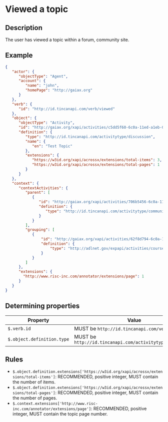 # Viewed a topic

## Description

The user has viewed a topic within a forum, community site.

## Example

```json
{
   "actor": {
      "objectType": "Agent",
      "account": {
         "name": "john",
         "homePage": "http://gaiax.org"
      }
   },
   "verb": {
      "id": "http://id.tincanapi.com/verb/viewed"
   },
   "object": {
      "objectType": "Activity",
      "id": "http://gaiax.org/xapi/activities/c5dd5f60-6c0a-11ed-a1eb-0242ac120002",
      "definition": {
         "type": "http://id.tincanapi.com/activitytype/discussion",
         "name": {
            "en": "Test Topic"
         },
         "extensions": {
            "https://w3id.org/xapi/acrossx/extensions/total-items": 3,
            "https://w3id.org/xapi/acrossx/extensions/total-pages": 1
         }
      }
   },
   "context": {
      "contextActivities": {
         "parent": [
            {
               "id": "http://gaiax.org/xapi/activities/706b5456-6c0a-11ed-a1eb-0242ac120002",
               "definition": {
                  "type": "http://id.tincanapi.com/activitytype/community-site"
               }
            }
         ],
         "grouping": [
            {
                "id": "http://gaiax.org/xapi/activities/62f8d794-6c0a-11ed-a1eb-0242ac120002",
                "definition": {
                    "type": "http://adlnet.gov/expapi/activities/course"
                }
            }
         ]
      },
      "extensions": {
        "http://www.risc-inc.com/annotator/extensions/page": 1
      }
   }
}
```

## Determining properties

| Property | Value |
|---|---|
| `$.verb.id` | MUST be `http://id.tincanapi.com/verb/viewed` |
| `$.object.definition.type` | MUST be `http://id.tincanapi.com/activitytype/discussion` |

## Rules
- `$.object.definition.extensions['https://w3id.org/xapi/acrossx/extensions/total-items']`: RECOMMENDED, positive integer, MUST contain the number of items. 
- `$.object.definition.extensions['https://w3id.org/xapi/acrossx/extensions/total-pages']`: RECOMMENDED, positive integer, MUST contain the number of pages.
- `$.context.extensions['http://www.risc-inc.com/annotator/extensions/page']`: RECOMMENDED, positive integer, MUST contain the topic page number.
